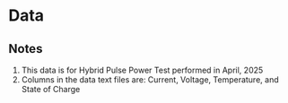 # Data

## Notes
1. This data is for Hybrid Pulse Power Test performed in April, 2025
2. Columns in the data text files are: Current, Voltage,  Temperature, and State of Charge
